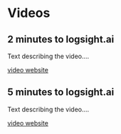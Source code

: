 Videos
======

2 minutes to logsight.ai 
------------------------

Text describing the video....

[video website](https://www.youtube.com/embed/z1Gg_y_6-C0 ':include :type=iframe width=540px height=350px')



5 minutes to logsight.ai 
------------------------

Text describing the video....

[video website](https://www.youtube.com/embed/z1Gg_y_6-C0 ':include :type=iframe width=540px height=350px')